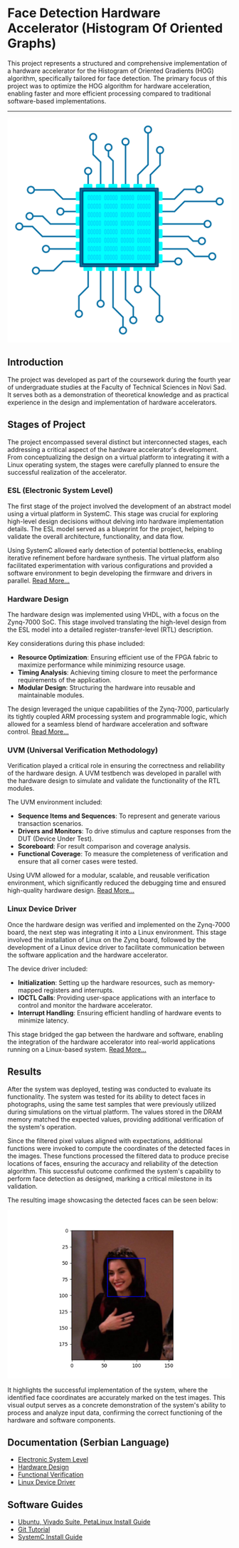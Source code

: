 # Face Detection Hardware Accelerator (Histogram Of Oriented Graphs)

This project represents a structured and comprehensive implementation of a hardware accelerator for the Histogram of Oriented Gradients (HOG) algorithm, specifically tailored for face detection. The primary focus of this project was to optimize the HOG algorithm for hardware acceleration, enabling faster and more efficient processing compared to traditional software-based implementations.

---

<p align="center">
  <img src="/misc/Chip.png" />
</p>


## Introduction

The project was developed as part of the coursework during the fourth year of undergraduate studies at the Faculty of Technical Sciences in Novi Sad. It serves both as a demonstration of theoretical knowledge and as practical experience in the design and implementation of hardware accelerators. 

## Stages of Project

The project encompassed several distinct but interconnected stages, each addressing a critical aspect of the hardware accelerator's development. From conceptualizing the design on a virtual platform to integrating it with a Linux operating system, the stages were carefully planned to ensure the successful realization of the accelerator.

### ESL (Electronic System Level)

The first stage of the project involved the development of an abstract model using a virtual platform in SystemC. This stage was crucial for exploring high-level design decisions without delving into hardware implementation details. The ESL model served as a blueprint for the project, helping to validate the overall architecture, functionality, and data flow. 

Using SystemC allowed early detection of potential bottlenecks, enabling iterative refinement before hardware synthesis. The virtual platform also facilitated experimentation with various configurations and provided a software environment to begin developing the firmware and drivers in parallel.
[Read More...](/ESL/README.md)
### Hardware Design

The hardware design was implemented using VHDL, with a focus on the Zynq-7000 SoC. This stage involved translating the high-level design from the ESL model into a detailed register-transfer-level (RTL) description. 

Key considerations during this phase included:
- **Resource Optimization**: Ensuring efficient use of the FPGA fabric to maximize performance while minimizing resource usage.
- **Timing Analysis**: Achieving timing closure to meet the performance requirements of the application.
- **Modular Design**: Structuring the hardware into reusable and maintainable modules.
  
The design leveraged the unique capabilities of the Zynq-7000, particularly its tightly coupled ARM processing system and programmable logic, which allowed for a seamless blend of hardware acceleration and software control.
[Read More...]()
### UVM (Universal Verification Methodology)

Verification played a critical role in ensuring the correctness and reliability of the hardware design. A UVM testbench was developed in parallel with the hardware design to simulate and validate the functionality of the RTL modules. 

The UVM environment included:
- **Sequence Items and Sequences**: To represent and generate various transaction scenarios.
- **Drivers and Monitors**: To drive stimulus and capture responses from the DUT (Device Under Test).
- **Scoreboard**: For result comparison and coverage analysis.
- **Functional Coverage**: To measure the completeness of verification and ensure that all corner cases were tested.

Using UVM allowed for a modular, scalable, and reusable verification environment, which significantly reduced the debugging time and ensured high-quality hardware design.
[Read More...](/UVM/README.md)
### Linux Device Driver
 
Once the hardware design was verified and implemented on the Zynq-7000 board, the next step was integrating it into a Linux environment. This stage involved the installation of Linux on the Zynq board, followed by the development of a Linux device driver to facilitate communication between the software application and the hardware accelerator.

The device driver included:
- **Initialization**: Setting up the hardware resources, such as memory-mapped registers and interrupts.
- **IOCTL Calls**: Providing user-space applications with an interface to control and monitor the hardware accelerator.
- **Interrupt Handling**: Ensuring efficient handling of hardware events to minimize latency.

This stage bridged the gap between the hardware and software, enabling the integration of the hardware accelerator into real-world applications running on a Linux-based system.
[Read More...]()
## Results

After the system was deployed, testing was conducted to evaluate its functionality. The system was tested for its ability to detect faces in photographs, using the same test samples that were previously utilized during simulations on the virtual platform. The values stored in the DRAM memory matched the expected values, providing additional verification of the system's operation.

Since the filtered pixel values aligned with expectations, additional functions were invoked to compute the coordinates of the detected faces in the images. These functions processed the filtered data to produce precise locations of faces, ensuring the accuracy and reliability of the detection algorithm. This successful outcome confirmed the system's capability to perform face detection as designed, marking a critical milestone in its validation.

The resulting image showcasing the detected faces can be seen below:

<p align="center">
  <img src="/results/arithmetic_face.png" />
</p>

It highlights the successful implementation of the system, where the identified face coordinates are accurately marked on the test images. This visual output serves as a concrete demonstration of the system's ability to process and analyze input data, confirming the correct functioning of the hardware and software components.


## Documentation (Serbian Language)
- [Electronic System Level](/Documentation/Specifikacija_esl.docx)
- [Hardware Design](/Documentation/Dokumentacija_PSDS.docx)
- [Functional Verification](/Documentation/FV_dokumentacija.docx)
- [Linux Device Driver](/Documentation/EOS_doc.docx)

## Software Guides
- [Ubuntu, Vivado Suite, PetaLinux Install Guide](/Ubuntu,%20Vivado%20Suite,%20PetaLinux%20Install%20Guide.md)
- [Git Tutorial](/GIT%20notes.md)
- [SystemC Install Guide](https://gist.github.com/bagheriali2001/0736fabf7da95fb02bbe6777d53fabf7)